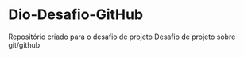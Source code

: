 # Dio-Desafio-GitHub
Repositório criado para o desafio de projeto
Desafio de projeto sobre git/github
